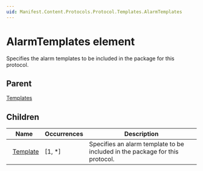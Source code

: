 ```yaml
---
uid: Manifest.Content.Protocols.Protocol.Templates.AlarmTemplates
---
```


# AlarmTemplates element

Specifies the alarm templates to be included in the package for this protocol.

## Parent

[Templates](xref:Manifest.Content.Protocols.Protocol.Templates)

## Children

|Name|Occurrences|Description|
|--- |--- |--- |
|&nbsp;&nbsp;[Template](xref:Manifest.Content.Protocols.Protocol.Templates.AlarmTemplates.Template)|[1, *]|Specifies an alarm template to be included in the package for this protocol.|
